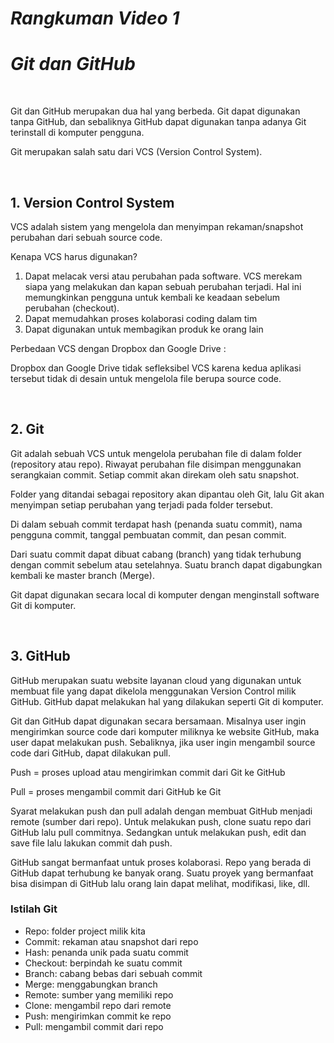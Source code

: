 # ***Rangkuman Video 1***
# ***Git dan GitHub***

<p>&nbsp;</p>

Git dan GitHub merupakan dua hal yang berbeda. Git dapat digunakan tanpa GitHub, dan sebaliknya GitHub dapat digunakan tanpa adanya Git terinstall di komputer pengguna.

Git merupakan salah satu dari VCS (Version Control System).

<p>&nbsp;</p>

## 1. Version Control System
VCS adalah sistem yang mengelola dan menyimpan rekaman/snapshot perubahan dari sebuah source code.

Kenapa VCS harus digunakan? 
1.	Dapat melacak versi atau perubahan pada software. VCS merekam siapa yang melakukan dan kapan sebuah perubahan terjadi. Hal ini memungkinkan pengguna untuk kembali ke keadaan sebelum perubahan (checkout).
2.	Dapat memudahkan proses kolaborasi coding dalam tim
3.	Dapat digunakan untuk membagikan produk ke orang lain

Perbedaan VCS dengan Dropbox dan Google Drive :

Dropbox dan Google Drive tidak sefleksibel VCS karena kedua aplikasi tersebut tidak di desain untuk mengelola file berupa source code.

<p>&nbsp;</p>

## 2. Git
Git adalah sebuah VCS untuk mengelola perubahan file di dalam folder (repository atau repo). Riwayat perubahan file disimpan menggunakan serangkaian commit. Setiap commit akan direkam oleh satu snapshot.

Folder yang ditandai sebagai repository akan dipantau oleh Git, lalu Git akan menyimpan setiap perubahan yang terjadi pada folder tersebut.

Di dalam sebuah commit terdapat hash (penanda suatu commit), nama pengguna commit, tanggal pembuatan commit, dan pesan commit.

Dari suatu commit dapat dibuat cabang (branch) yang tidak terhubung dengan commit sebelum atau setelahnya. Suatu branch dapat digabungkan kembali ke master branch (Merge).

Git dapat digunakan secara local di komputer dengan menginstall software Git di komputer.

<p>&nbsp;</p>

## 3. GitHub
GitHub merupakan suatu website layanan cloud yang digunakan untuk membuat file yang dapat dikelola menggunakan Version Control milik GitHub. GitHub dapat melakukan hal yang dilakukan seperti Git di komputer.

Git dan GitHub dapat digunakan secara bersamaan. Misalnya user ingin mengirimkan source code dari komputer miliknya ke website GitHub, maka user dapat melakukan push. Sebaliknya, jika user ingin mengambil source code dari GitHub, dapat dilakukan pull.

Push = proses upload atau mengirimkan commit dari Git ke GitHub

Pull = proses mengambil commit dari GitHub ke Git

Syarat melakukan push dan pull adalah dengan membuat GitHub menjadi remote (sumber dari repo). Untuk melakukan push, clone suatu repo dari GitHub lalu pull commitnya. Sedangkan untuk melakukan push, edit dan save file lalu lakukan commit dah push.

GitHub sangat bermanfaat untuk proses kolaborasi. Repo yang berada di GitHub dapat terhubung ke banyak orang. Suatu proyek yang bermanfaat bisa disimpan di GitHub lalu orang lain dapat melihat, modifikasi, like, dll.

### **Istilah Git**
- Repo: folder project milik kita
- Commit: rekaman atau snapshot dari repo
- Hash: penanda unik pada suatu commit
- Checkout: berpindah ke suatu commit
- Branch: cabang bebas dari sebuah commit
- Merge: menggabungkan branch
- Remote: sumber yang memiliki repo
- Clone: mengambil repo dari remote
- Push: mengirimkan commit ke repo
- Pull: mengambil commit dari repo


